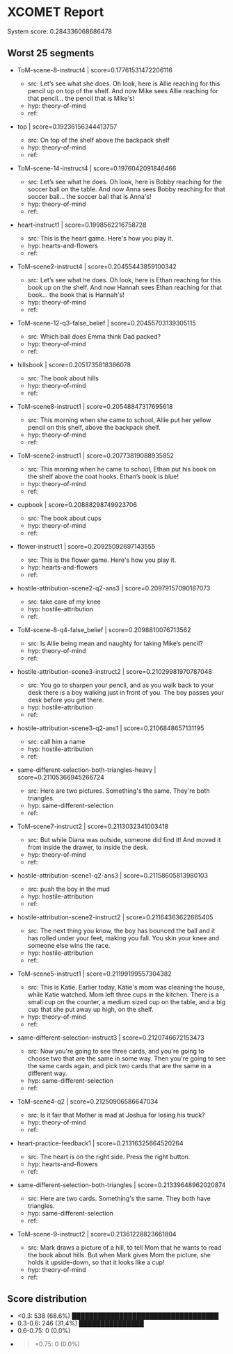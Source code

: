 # XCOMET Report

System score: 0.284336068686478


## Worst 25 segments

- ToM-scene-8-instruct4 | score=0.17761531472206116
  - src: Let’s see what she does. Oh look, here is Allie reaching for this pencil up on top of the shelf. And now Mike sees Allie reaching for that pencil... the pencil that is Mike's!
  - hyp: theory-of-mind
  - ref: 

- top | score=0.19236156344413757
  - src: On top of the shelf above the backpack shelf
  - hyp: theory-of-mind
  - ref: 

- ToM-scene-14-instruct4 | score=0.1976042091846466
  - src: Let’s see what he does. Oh look, here is Bobby reaching for the soccer ball on the table. And now Anna sees Bobby reaching for that soccer ball... the soccer ball that is Anna's!
  - hyp: theory-of-mind
  - ref: 

- heart-instruct1 | score=0.1998562216758728
  - src: This is the heart game. Here's how you play it.
  - hyp: hearts-and-flowers
  - ref: 

- ToM-scene2-instruct4 | score=0.20455443859100342
  - src: Let’s see what he does. Oh look, here is Ethan reaching for this book up on the shelf. And now Hannah sees Ethan reaching for that book... the book that is Hannah's!
  - hyp: theory-of-mind
  - ref: 

- ToM-scene-12-q3-false_belief | score=0.20455703139305115
  - src: Which ball does Emma think Dad packed?
  - hyp: theory-of-mind
  - ref: 

- hillsbook | score=0.2051735818386078
  - src: The book about hills
  - hyp: theory-of-mind
  - ref: 

- ToM-scene8-instruct1 | score=0.20548847317695618
  - src: This morning when she came to school, Allie put her yellow pencil on this shelf, above the backpack shelf.
  - hyp: theory-of-mind
  - ref: 

- ToM-scene2-instruct1 | score=0.20773819088935852
  - src: This morning when he came to school, Ethan put his book on the shelf above the coat hooks. Ethan’s book is blue! 
  - hyp: theory-of-mind
  - ref: 

- cupbook | score=0.20888298749923706
  - src: The book about cups
  - hyp: theory-of-mind
  - ref: 

- flower-instruct1 | score=0.20925092697143555
  - src: This is the flower game. Here's how you play it.
  - hyp: hearts-and-flowers
  - ref: 

- hostile-attribution-scene2-q2-ans3 | score=0.20979157090187073
  - src: take care of my knee
  - hyp: hostile-attribution
  - ref: 

- ToM-scene-8-q4-false_belief | score=0.2098810076713562
  - src: Is Allie being mean and naughty for taking Mike’s pencil?
  - hyp: theory-of-mind
  - ref: 

- hostile-attribution-scene3-instruct2 | score=0.21029981970787048
  - src: You go to sharpen your pencil, and as you walk back to your desk there is a boy walking just in front of you. The boy passes your desk before you get there. 
  - hyp: hostile-attribution
  - ref: 

- hostile-attribution-scene3-q2-ans1 | score=0.2106848657131195
  - src: call him a name
  - hyp: hostile-attribution
  - ref: 

- same-different-selection-both-triangles-heavy | score=0.21105366945266724
  - src: Here are two pictures. Something's the same. They're both triangles.
  - hyp: same-different-selection
  - ref: 

- ToM-scene7-instruct2 | score=0.2113032341003418
  - src: But while Diana was outside, someone did find it! And moved it from inside the drawer, to inside the desk.
  - hyp: theory-of-mind
  - ref: 

- hostile-attribution-scene1-q2-ans3 | score=0.21158605813980103
  - src: push the boy in the mud
  - hyp: hostile-attribution
  - ref: 

- hostile-attribution-scene2-instruct2 | score=0.21164363622665405
  - src: The next thing you know, the boy has bounced the ball and it has rolled under your feet, making you fall. You skin your knee and someone else wins the race.
  - hyp: hostile-attribution
  - ref: 

- ToM-scene5-instruct1 | score=0.21199199557304382
  - src: This is Katie. Earlier today, Katie's mom was cleaning the house, while Katie watched. Mom left three cups in the kitchen. There is a small cup on the counter, a medium sized cup on the table, and a big cup that she put away up high, on the shelf. 
  - hyp: theory-of-mind
  - ref: 

- same-different-selection-instruct3 | score=0.2120746672153473
  - src: Now you're going to see three cards, and you're going to choose two that are the same in some way. Then you're going to see the same cards again, and pick two cards that are the same in a different way.
  - hyp: same-different-selection
  - ref: 

- ToM-scene4-q2 | score=0.21250906586647034
  - src: Is it fair that Mother is mad at Joshua for losing his truck?
  - hyp: theory-of-mind
  - ref: 

- heart-practice-feedback1 | score=0.21316325664520264
  - src: The heart is on the right side. Press the right button.
  - hyp: hearts-and-flowers
  - ref: 

- same-different-selection-both-triangles | score=0.21339648962020874
  - src: Here are two cards. Something's the same. They both have triangles.
  - hyp: same-different-selection
  - ref: 

- ToM-scene-9-instruct2 | score=0.21361228823661804
  - src: Mark draws a picture of a hill, to tell Mom that he wants to read the book about hills. But when Mark gives Mom the picture, she holds it upside-down, so that it looks like a cup!
  - hyp: theory-of-mind
  - ref: 


## Score distribution

- <0.3: 538 (68.6%) ██████████████████████████████████
- 0.3-0.6: 246 (31.4%) ███████████████
- 0.6-0.75: 0 (0.0%) 
- >=0.75: 0 (0.0%) 